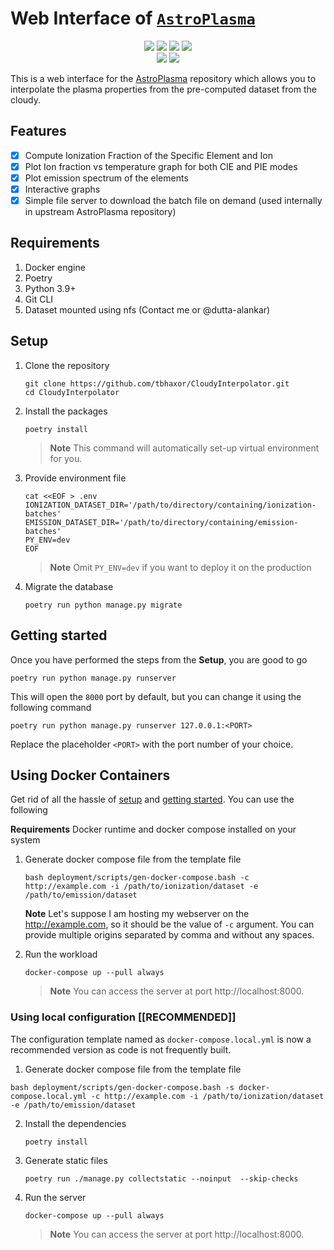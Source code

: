 # Web Interface of [`AstroPlasma`](https://github.com/dutta-alankar/AstroPlasma)

<div align="center">

<p>
<img src="https://img.shields.io/github/repo-size/tbhaxor/CloudyInterpolator?style=for-the-badge"/>
<img src="https://img.shields.io/github/directory-file-count/tbhaxor/CloudyInterpolator?style=for-the-badge&logo=files&logoColor=white"/>
<img src="https://img.shields.io/tokei/lines/github.com/tbhaxor/CloudyInterpolator?style=for-the-badge"/>
<img src="https://img.shields.io/github/last-commit/tbhaxor/CloudyInterpolator/main?style=for-the-badge"/>
<br>
<img src="https://results.pre-commit.ci/badge/github/tbhaxor/CloudyInterpolator/main.svg?style=for-the-badge" />
<img src="https://github.com/tbhaxor/CloudyInterpolator/actions/workflows/ci.yml/badge.svg?branch=main&style=for-the-badge" />
</p>

</div>

This is a web interface for the [AstroPlasma](https://github.com/dutta-alankar/AstroPlasma) repository which allows you to interpolate the plasma properties from the pre-computed dataset from the cloudy.

## Features

- [x] Compute Ionization Fraction of the Specific Element and Ion
- [x] Plot Ion fraction vs temperature graph for both CIE and PIE modes
- [x] Plot emission spectrum of the elements
- [x] Interactive graphs
- [x] Simple file server to download the batch file on demand (used internally in upstream AstroPlasma repository)

## Requirements

1. Docker engine
2. Poetry
3. Python 3.9+
4. Git CLI
5. Dataset mounted using nfs (Contact me or @dutta-alankar)

## Setup

1. Clone the repository

   ```console
   git clone https://github.com/tbhaxor/CloudyInterpolator.git
   cd CloudyInterpolator
   ```

2. Install the packages

   ```console
   poetry install
   ```

   > **Note** This command will automatically set-up virtual environment for you.

3. Provide environment file

   ```console
   cat <<EOF > .env
   IONIZATION_DATASET_DIR='/path/to/directory/containing/ionization-batches'
   EMISSION_DATASET_DIR='/path/to/directory/containing/emission-batches'
   PY_ENV=dev
   EOF
   ```

   > **Note** Omit `PY_ENV=dev` if you want to deploy it on the production

4. Migrate the database

   ```console
   poetry run python manage.py migrate
   ```

## Getting started

Once you have performed the steps from the **Setup**, you are good to go

```console
poetry run python manage.py runserver
```

This will open the `8000` port by default, but you can change it using the following command

```console
poetry run python manage.py runserver 127.0.0.1:<PORT>
```

Replace the placeholder `<PORT>` with the port number of your choice.

## Using Docker Containers

Get rid of all the hassle of [setup](#setup) and [getting started](#getting-started). You can use the following

**Requirements** Docker runtime and docker compose installed on your system

1.  Generate docker compose file from the template file

    ```console
    bash deployment/scripts/gen-docker-compose.bash -c http://example.com -i /path/to/ionization/dataset -e /path/to/emission/dataset
    ```

    **Note**  Let's suppose I am hosting my webserver on the http://example.com, so it should be the value of `-c` argument. You can provide multiple origins separated by comma and without any spaces.

2.  Run the workload

    ```console
    docker-compose up --pull always
    ```

    > **Note** You can access the server at port http://localhost:8000.

### Using local configuration \[\[RECOMMENDED\]\]

The configuration template named as `docker-compose.local.yml` is now a recommended version as code is not frequently built.

1.  Generate docker compose file from the template file

   ```console
   bash deployment/scripts/gen-docker-compose.bash -s docker-compose.local.yml -c http://example.com -i /path/to/ionization/dataset -e /path/to/emission/dataset
   ```

2. Install the dependencies

   ```console
   poetry install
   ```

3. Generate static files

   ```console
   poetry run ./manage.py collectstatic --noinput  --skip-checks
   ```

4. Run the server

   ```console
   docker-compose up --pull always
   ```

   > **Note** You can access the server at port http://localhost:8000.
